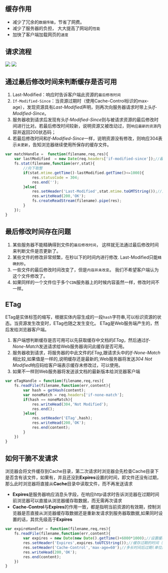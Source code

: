 ## 缓存作用
* 减少了冗余的`数据传输`，节省了网费。
* 减少了服务器的负担， 大大提高了网站的`性能`
* 加快了客户端加载网页的`速度`

## 请求流程
<img src="http://7xjf2l.com2.z0.glb.qiniucdn.com/cachestart.png" class="img-responsive">
<img src="http://7xjf2l.com2.z0.glb.qiniucdn.com/cachecontrol.png" class="img-responsive"> 


## 通过最后修改时间来判断缓存是否可用
1. Last-Modified：响应时告诉客户端此资源的`最后修改时间`
2. `If-Modified-Since`：当资源过期时（使用Cache-Control标识的max-age），发现资源具有*Last-Modified*声明，则再次向服务器请求时带上头*If-Modified-Since*。
3. 服务器收到请求后发现有头*If-Modified-Since*则与被请求资源的最后修改时间进行比对。若最后修改时间较新，说明资源又被改动过，则`响应最新的资源`内容并返回200状态码；
4. 若最后修改时间和*If-Modified-Since*一样，说明资源没有修改，则响应304表示`未更新`，告知浏览器继续使用所保存的缓存文件。

```javascript
var matchHandle =  function(filename,req,res){
    var lastModified  = new Date(req.headers['if-modified-since']);//最后修改时间
    fs.stat(filename,function(err,stat){
        //向下取整
        if(stat.mtime.getTime()-lastModified.getTime()<=1000){
            res.statusCode = 304;
            res.end('');
        }else{
            res.setHeader('Last-Modified',stat.mtime.toGMTString());//上次修改时间, 只发header
            res.writeHead(200,'OK');
            fs.createReadStream(filename).pipe(res);
        }
    });
}
```


## 最后修改时间存在问题
1. 某些服务器不能精确得到文件的`最后修改时间`， 这样就无法通过最后修改时间来判断文件是否更新了。
2. 某些文件的修改非常频繁，在秒以下的时间内进行修改. Last-Modified只能`精确到秒`。
3. 一些文件的最后修改时间改变了，但是`内容并未改变`。 我们不希望客户端认为这个文件修改了。
4. 如果同样的一个文件位于多个`CDN`服务器上的时候内容虽然一样，修改时间不一样。

## ETag
ETag是实体标签的缩写，根据实体内容生成的一段`hash`字符串,可以标识资源的状态。当资源发生改变时，ETag也随之发生变化。
ETag是Web服务端产生的，然后发给浏览器客户端。
1. 客户端想判断缓存是否可用可以先获取缓存中文档的*ETag*，然后通过*If-None-Match*发送请求给Web服务器询问此缓存是否可用。
2. 服务器收到请求，将服务器的中此文件的*ETag*,跟请求头中的*If-None-Match*相比较,如果值是一样的,说明缓存还是最新的,Web服务器将发送*304 Not Modified*响应码给客户端表示缓存未修改过，可以使用。
3. 如果不一样则Web服务器将发送该文档的最新版本给浏览器客户端

```javascript
var eTagHandle = function(filename,req,res){
    fs.readFile(filename,function(err,content){
        var hash = getHash(content);
        var noneMatch = req.headers['if-none-match'];
        if(hash == noneMatch){
            res.writeHead(304,'Not Modified');
            res.end();
        }else{
            res.setHeader('ETag',hash);
            res.writeHead(200,'OK');
            res.end(content);
        }
    })
}
```

## 如何干脆不发请求
浏览器会将文件缓存到Cache目录，第二次请求时浏览器会先检查Cache目录下是否含有该文件，如果有，并且还没到**Expires**设置的时间，即文件还没有过期，那么此时浏览器将直接从**Cache**目录中读取文件，而不再发送请求
* **Expires**是服务器响应消息头字段，在响应*http*请求时告诉浏览器在过期时间前浏览器可以直接从浏览器缓存取数据，而无需再次请求
* **Cache-Control**与**Expires**的作用一致，都是指明当前资源的有效期，控制浏览器是否直接从浏览器缓存取数据还是重新发请求到服务器取数据,如果同时设置的话，其优先级高于**Expires**
```javascript
var expireHandler = function(filename,req,res){
    fs.readFile(filename,function(err,content){
        var expires = new Date(new Date().getTime()+6000*1000);//设置缓存时间为10秒
        res.setHeader('Expires',expires.toUTCString());//缓存过期的时间（绝对时间）
        res.setHeader('Cache-Control','max-age=60');//多长时间后过期(单位是秒)，过期前不发请求 60秒之后缓存过期（相对时间）
        res.writeHead(200,'OK');
        res.end(content);
    })
}
```